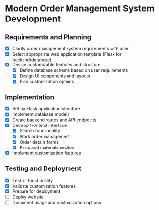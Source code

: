# Modern Order Management System Development

## Requirements and Planning
- [x] Clarify order management system requirements with user
- [x] Select appropriate web application template (Flask for backend/database)
- [x] Design customizable features and structure
  - [x] Define database schema based on user requirements
  - [x] Design UI components and layouts
  - [x] Plan customization options

## Implementation
- [x] Set up Flask application structure
- [x] Implement database models
- [x] Create backend routes and API endpoints
- [x] Develop frontend interface
  - [x] Search functionality
  - [x] Work order management
  - [x] Order details forms
  - [x] Parts and materials section
- [x] Implement customization features

## Testing and Deployment
- [x] Test all functionality
- [x] Validate customization features
- [x] Prepare for deployment
- [ ] Deploy website
- [ ] Document usage and customization options
